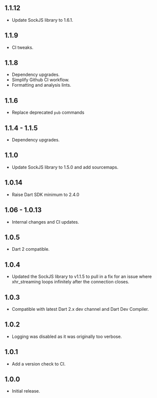 ## 1.1.12

- Update SockJS library to 1.6.1.

## 1.1.9

- CI tweaks.

## 1.1.8

- Dependency upgrades.
- Simplify Github CI workflow.
- Formatting and analysis lints.

## 1.1.6

- Replace deprecated `pub` commands

## 1.1.4 - 1.1.5

- Dependency upgrades.

## 1.1.0

- Update SockJS library to 1.5.0 and add sourcemaps.

## 1.0.14

- Raise Dart SDK minimum to 2.4.0

## 1.06 - 1.0.13

- Internal changes and CI updates.

## 1.0.5

- Dart 2 compatible.

## 1.0.4

- Updated the SockJS library to v1.1.5 to pull in a fix for an issue
  where xhr_streaming loops infinitely after the connection closes.

## 1.0.3

- Compatible with latest Dart 2.x dev channel and Dart Dev Compiler.

## 1.0.2

- Logging was disabled as it was originally too verbose.

## 1.0.1

- Add a version check to CI.

## 1.0.0

- Initial release.
